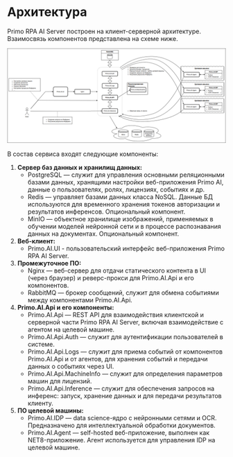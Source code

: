 # Архитектура

Primo RPA AI Server построен на клиент-серверной архитектуре. Взаимосвязь компонентов представлена на схеме ниже.

![](<../../.gitbook/assets1/primo-ai/components-scheme.png>)

В состав сервиса входят следующие компоненты:
1. **Сервер баз данных и хранилищ данных:**
   * PostgreSQL — служит для управления основными реляционными базами данных, хранящими настройки веб-приложения Primo AI, данные о пользователях, ролях, лицензиях, событиях и др.
   * Redis — управляет базами данных класса NoSQL. Данные БД используются для временного хранения токенов авторизации и результатов инференсов. Опциональный компонент.
   * MinIO — объектное хранилище изображений, применяемых в обучении моделей нейронной сети и в процессе распознавания данных на документах. Опциональный компонент.
2. **Веб-клиент:**
   * Primo.AI.UI - пользовательский интерфейс веб-приложения Primo RPA AI Server.
3. **Промежуточное ПО:**
   * Nginx — веб-сервер для отдачи статического контента в UI (через браузер) и реверс-прокси для Primo.AI.Api и его компонентов.
   * RabbitMQ — брокер сообщений, служит для обмена событиями между компонентами Primo.AI.Api.
4. **Primo.AI.Api и его компоненты:**
   * Primo.AI.Api — REST API для взаимодействия клиентской и серверной части Primo RPA AI Server, включая взаимодействие с агентом на целевой машине. 
   * Primo.AI.Api.Auth — служит для аутентификации пользователей в системе.
   * Primo.AI.Api.Logs — служит для приема событий от компонентов Primo.AI.Api и от агентов, для хранения событий и передачи данных о событиях через UI.
   * Primo.AI.Api.MachineInfo — служит для определения параметров машин для лицензий.
   * Primo.AI.Api.Inference — служит для обеспечения запросов на инференс: запуск, хранение данных и для передачи результатов клиенту.
5. **ПО целевой машины:**
   * Primo.AI.IDP — data science-ядро с нейронными сетями и OCR. Предназначено для интеллектуальной обработки документов.
   * Primo.AI.Agent — self-hosted веб-приложение, выполнен как NET8-приложение. Агент используется для управления IDP на целевой машине.


